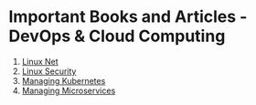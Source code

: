 # Important Books and Articles - DevOps & Cloud Computing

1. [Linux Net](linuxnet.pdf)
2. [Linux Security](linuxsec.pdf)
3. [Managing Kubernetes](Managing_Kubernetes.pdf)
4. [Managing Microservices](managing-microservices.pdf)